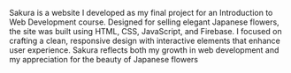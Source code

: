   Sakura is a website I developed as my final project for an Introduction to Web Development course. Designed for selling elegant Japanese flowers, the site was built using HTML, CSS, JavaScript, and Firebase. I focused on crafting a clean, responsive design with interactive elements that enhance user experience. Sakura reflects both my growth in web development and my appreciation for the beauty of Japanese flowers
 
 
